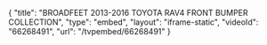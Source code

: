 {
    "title": "BROADFEET 2013-2016 TOYOTA RAV4 FRONT BUMPER COLLECTION",
    "type": "embed",
    "layout": "iframe-static",
    "videoId": "66268491",
    "url": "\/tvpembed\/66268491"
}